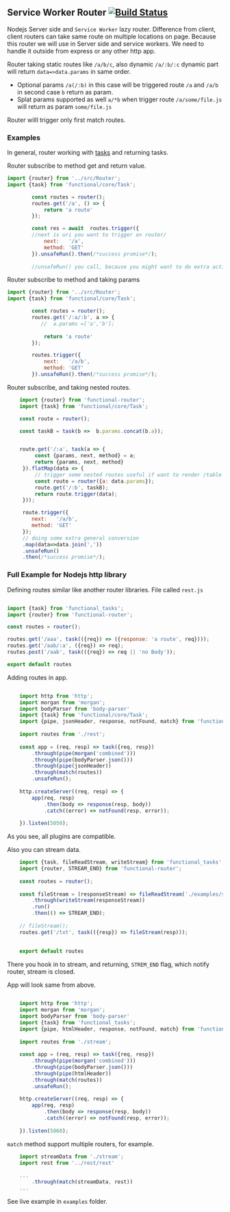 ## Service Worker Router [![Build Status](https://travis-ci.org/gunins/service-worker-router.svg?branch=master)](https://travis-ci.org/gunins/service-worker-router)


Nodejs Server side and `Service Worker` lazy router. Difference from client, client routers can take same route on multiple locations on page. 
Because this router we will use in Server side and service workers. We need to handle it outside from express or any other http app.

Router taking static routes like `/a/b/c`, also dynamic `/a/:b/:c` dynamic part will return `data=>data.params` in same order.

- Optional params `/a(/:b)` in this case will be triggered route `/a` and `/a/b` in second case `b` return as param.
- Splat params supported as well `a/*b` when trigger route `/a/some/file.js` will return as param `some/file.js`

Router willl trigger only first match routes.


### Examples 

In general, router working with [tasks](https://github.com/gunins/functional) and returning tasks.

Router subscribe to method get and return value.

```javascript
import {router} from '../src/Router';
import {task} from 'functional/core/Task';

        const routes = router();
        routes.get('/a', () => {
            return 'a route'
        });

        const res = await  routes.trigger({
        //next is uri you want to trigger on router/
            next:   '/a',
            method: 'GET'
        }).unsafeRun().then(/*success promise*/);
        
        //unsafeRun() you call, because you might want to do extra actions, see complex example below.

```

Router subscribe to method and taking params

```javascript
import {router} from '../src/Router';
import {task} from 'functional/core/Task';

        const routes = router();
        routes.get('/:a/:b', a => {
           //  a.params =['a','b'];
           
            return 'a route'
        });

        routes.trigger({
            next:   '/a/b',
            method: 'GET'
        }).unsafeRun().then(/*success promise*/);

```

Router subscribe, and taking nested routes.

```javascript
    import {router} from 'functional-router';
    import {task} from 'functional/core/Task';

    const route = router();

    const taskB = task(b =>  b.params.concat(b.a));


    route.get('/:a', task(a => {
         const {params, next, method} = a;
         return {params, next, method}
     }).flatMap(data => {
         // trigger some nested routes useful if want to render /table or /chart with same data
         const route = router({a: data.params});
         route.get('/:b', taskB);
         return route.trigger(data);
     }));

     route.trigger({
        next:   '/a/b',
        method: 'GET'
     });
     // doing some extra general conversion  
     .map(data=>data.join(','))
     .unsafeRun()
     .then(/*success promise*/);

```

### Full Example for Nodejs http library

Defining routes similar like another router libraries. File called `rest.js`

```javascript

import {task} from 'functional_tasks';
import {router} from 'functional-router';

const routes = router();

routes.get('/aaa', task(({req}) => ({response: 'a route', req})));
routes.get('/aab/:a', ({req}) => req);
routes.post('/aab', task(({req}) => req || 'no Body'));

export default routes

```

Adding routes in app.

```javascript

    import http from 'http';
    import morgan from 'morgan';
    import bodyParser from 'body-parser'
    import {task} from 'functional/core/Task';
    import {pipe, jsonHeader, response, notFound, match} from 'functional-router';
    
    import routes from './rest';
    
    const app = (req, resp) => task({req, resp})
        .through(pipe(morgan('combined')))
        .through(pipe(bodyParser.json()))
        .through(pipe(jsonHeader))
        .through(match(routes))
        .unsafeRun();
    
    http.createServer((req, resp) => {
        app(req, resp)
            .then(body => response(resp, body))
            .catch((error) => notFound(resp, error));
    
    }).listen(5050);

```

As you see, all plugins are compatible.

Also you can stream data.

```javascript
    import {task, fileReadStream, writeStream} from 'functional_tasks';
    import {router, STREAM_END} from 'functional-router';
    
    const routes = router();
    
    const fileStream = (responseStream) => fileReadStream('./examples/streamRest/divine-comedy.txt')
        .through(writeStream(responseStream))
        .run()
        .then(() => STREAM_END);
    
    // fileStream();
    routes.get('/txt', task(({resp}) => fileStream(resp)));
    
    
    export default routes

```

There you hook in to stream, and returning, `STREM_END` flag, which notify router, stream is closed.

App will look same from above.

```javascript

    import http from 'http';
    import morgan from 'morgan';
    import bodyParser from 'body-parser'
    import {task} from 'functional_tasks';
    import {pipe, htmlHeader, response, notFound, match} from 'functional-router';
    
    import routes from './stream';
    
    const app = (req, resp) => task({req, resp})
        .through(pipe(morgan('combined')))
        .through(pipe(bodyParser.json()))
        .through(pipe(htmlHeader))
        .through(match(routes))
        .unsafeRun();
    
    http.createServer((req, resp) => {
        app(req, resp)
            .then(body => response(resp, body))
            .catch((error) => notFound(resp, error));
    
    }).listen(5060);

```

`match` method support multiple routers, for example.

```javascript
    import streamData from './stream';
    import rest from '../rest/rest'
    
    ...
        .through(match(streamData, rest))
    ...

```

See live example in `examples` folder.

